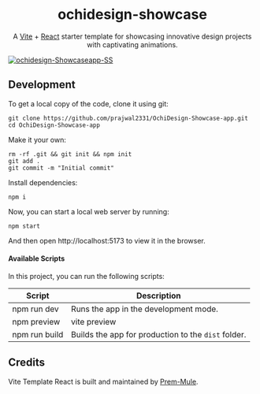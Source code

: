 <h1 align="center">
  ochidesign-showcase
</h1>

<p align="center">
    A <a href="https://ochidesign-showcase-app.onrender.com">Vite</a> + <a href="https://react.dev">React</a> starter template for showcasing innovative design projects with captivating animations.
</p>

<a href="https://ibb.co/f42C9dG"><img src="https://i.ibb.co/9sNqhH3/ochidesign-Showcaseapp-SS.png" alt="ochidesign-Showcaseapp-SS" border="0"></a>
## Development

To get a local copy of the code, clone it using git:

```
git clone https://github.com/prajwal2331/OchiDesign-Showcase-app.git
cd OchiDesign-Showcase-app
```

Make it your own:

```
rm -rf .git && git init && npm init
git add .
git commit -m "Initial commit"
```

Install dependencies:

```
npm i
```

Now, you can start a local web server by running:

```
npm start
```

And then open http://localhost:5173 to view it in the browser.

#### Available Scripts

In this project, you can run the following scripts:

| Script        | Description                                             |
| ------------- | ------------------------------------------------------- |
| npm run dev   | Runs the app in the development mode.                   |
| npm preview   | vite preview                                            |
| npm run build | Builds the app for production to the `dist` folder.     |


## Credits

Vite Template React is built and maintained by [Prem-Mule]().

